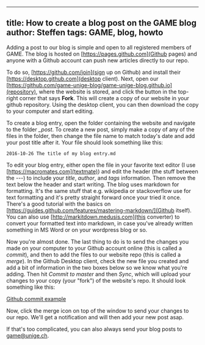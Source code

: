 ----
title: How to create a blog post on the GAME blog
author: Steffen
tags: GAME, blog, howto
----

Adding a post to our blog is simple and open to all registered members of GAME. The blog is hosted on [https://pages.github.com](Github pages) and anyone with a Github account can push new articles directly to our repo. 

To do so, [https://github.com/join](sign up on Github) and install their [https://desktop.github.com](desktop client). Next, open our [https://github.com/game-unige-blog/game-unige-blog.github.io](repository), where the website is stored, and click the button in the top-right corner that says **Fork**. This will create a copy of our website in your github repository. Using the desktop client, you can then download the copy to your computer and start editing. 

To create a blog entry, open the folder containing the website and navigate to the folder *_post*. To create a new post, simply make a copy of any of the files in the folder, then change the file name to match today's date and add your post title after it. Your file should look something like this:

    2016-10-26 The title of my blog entry.md

To edit your blog entry, either open the file in your favorite text editor (I use [https://macromates.com](textmate)) and edit the header (the stuff between the ---) to include your *title*, *author*, and *tags* information. Then remove the text below the header and start writing. The blog uses markdown for formatting. It's the same stuff that e.g. wikipedia or stackoverflow use for text formatting and it's pretty straight forward once your tried it once. There's a good tutorial with the basics on [https://guides.github.com/features/mastering-markdown/](Github itself). You can also use [http://markitdown.medusis.com](this converter) to convert your formatted text into markdown, in case you've already written something in MS Word or on your wordpress blog or so. 

Now you're almost done. The last thing to do is to send the changes you made on your computer to your Github account online (this is called a *commit*), and then to add the files to our website repo (this is called a *merge*). In the Github Desktop client, check the new file you created and add a bit of information in the two boxes below so we know what you're adding. Then hit *Commit to master* and then *Sync*, which will upload your changes to your copy (your "fork") of the website's repo. It should look something like this:

[Github commit example](img/blog/github_commit_example.png)

Now, click the merge icon on top of the window to send your changes to our repo. We'll get a notification and will then add your new post asap. 

If that's too complicated, you can also always send your blog posts to game@unige.ch.